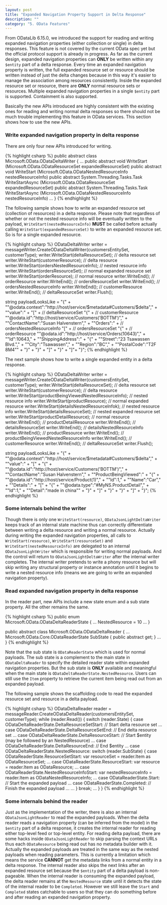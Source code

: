 ```yaml
---
layout: post
title: "Expanded Navigation Property Support in Delta Response"
description: ""
category: "5. OData Features"
---
```


From ODataLib 6.15.0, we introduced the support for reading and writing expanded navigation properties (either collection or single) in delta responses. This feature is not covered by the current OData spec yet but the official protocol support is already in progress. As far as the current design, expanded navigation properties can **ONLY** be written within any `$entity` part of a delta response. Every time an expanded navigation property is written, the full expanded resource set or resource should be written instead of just the delta changes because in this way it's easier to manage the association among resources consistently. Inside the expanded resource set or resource, there are **ONLY** normal resource sets or resources. Multiple expanded navigation properties in a single `$entity` part is supported. Containment is also supported.

Basically the new APIs introduced are highly consistent with the existing ones for reading and writing normal delta responses so there should not be much trouble implementing this feature in OData services. This section shows how to use the new APIs.

### Write expanded navigation property in delta response
There are only four new APIs introduced for writing.

{% highlight csharp %}
public abstract class Microsoft.OData.ODataDeltaWriter
{
    ...
    public abstract void WriteStart (Microsoft.OData.ODataResourceSet expandedResourceSet)
    public abstract void WriteStart (Microsoft.OData.ODataNestedResourceInfo nestedResourceInfo) 
    public abstract System.Threading.Tasks.Task WriteStartAsync (Microsoft.OData.ODataResourceSet expandedResourceSet)
    public abstract System.Threading.Tasks.Task WriteStartAsync (Microsoft.OData.ODataNestedResourceInfo nestedResourceInfo)
    ...
}
{% endhighlight %}

The following sample shows how to write an expanded resource set (collection of resources) in a delta response. Please note that regardless of whether or not the nested resource info will be eventually written to the payload, `WriteStart(nestedResourceInfo)` **MUST** be called before actually calling `WriteStart(expandedResourceSet)` to write an expanded resource set. So is for a single expanded resource.

{% highlight csharp %}
ODataDeltaWriter writer = messageWriter.CreateODataDeltaWriter(customersEntitySet, customerType);
writer.WriteStart(deltaResourceSet);               // delta resource set
writer.WriteStart(customerResource);           // delta resource
writer.WriteStart(ordersNestedResourceInfo);    // nested resource info
writer.WriteStart(ordersResourceSet);              // normal expanded resource set
writer.WriteStart(orderResource);              // normal resource
writer.WriteEnd();  // orderResource
writer.WriteEnd(); // ordersResourceSet
writer.WriteEnd(); // ordersNestedResourceInfo
writer.WriteEnd(); // customerResource
writer.WriteEnd(); // deltaResourceSet
writer.Flush();

string payloadLooksLike =
    "{" +
        "\"@odata.context\":\"http://host/service/$metadata#Customers/$delta\"," +
        "\"value\":" +
        "[" + // deltaResourceSet
            "{" + // customerResource
                "\"@odata.id\":\"http://host/service/Customers('BOTTM')\"," +
                "\"ContactName\":\"Susan Halvenstern\"," +
                "\"Orders\":" + // ordersNestedResourceInfo
                "[" + // ordersResourceSet
                    "{" + // orderResource
                        "\"@odata.id\":\"http://host/service/Orders(10643)\"," +
                        "\"Id\":10643," +
                        "\"ShippingAddress\":" +
                        "{" +
                            "\"Street\":\"23 Tsawassen Blvd.\"," +
                            "\"City\":\"Tsawassen\"," +
                            "\"Region\":\"BC\"," +
                            "\"PostalCode\":\"T2F 8M4\"" +
                        "}" +
                    "}" +
                "]" +
            "}" +
        "]"+
    "}";
{% endhighlight %}

The next sample shows how to write a single expanded entity in a delta response.

{% highlight csharp %}
ODataDeltaWriter writer = messageWriter.CreateODataDeltaWriter(customersEntitySet, customerType);
writer.WriteStart(deltaResourceSet);                           // delta resource set
writer.WriteStart(customerResource);                       // delta resource
writer.WriteStart(productBeingViewedNestedResourceInfo);    // nested resource info
writer.WriteStart(productResource);                        // normal expanded resource
writer.WriteStart(detailsNestedResourceInfok);               // nested resource info
writer.WriteStart(detailsResourceSet);                         // nested expanded resource set
writer.WriteStart(productDetailResource);                  // normal resource
writer.WriteEnd(); // productDetailResource
writer.WriteEnd(); // detailsResourceSet
writer.WriteEnd(); // detailsNestedResourceInfo
writer.WriteEnd(); // productResource
writer.WriteEnd(); // productBeingViewedNestedResourceInfo
writer.WriteEnd(); // customerResource
writer.WriteEnd(); // deltaResourceSet
writer.Flush();

string payloadLooksLike =
    "{" +
        "\"@odata.context\":\"http://host/service/$metadata#Customers/$delta\"," +
        "\"value\":" +
        "[" +
            "{" +
                "\"@odata.id\":\"http://host/service/Customers('BOTTM')\"," +
                "\"ContactName\":\"Susan Halvenstern\"," +
                "\"ProductBeingViewed\":" +
                "{" +
                    "\"@odata.id\":\"http://host/service/Product(1)\"," +
                    "\"Id\":1," +
                    "\"Name\":\"Car\"," +
                    "\"Details\":" +
                    "[" +
                        "{" +
                            "\"@odata.type\":\"#MyNS.ProductDetail\"," +
                            "\"Id\":1," +
                            "\"Detail\":\"made in china\"" +
                        "}" +
                    "]" +
                "}" +
            "}" +
        "]" +
    "}";
{% endhighlight %}

### Some internals behind the writer
Though there is only one `WriteStart(resource)`, `ODataJsonLightDeltaWriter` keeps track of an internal state machine thus can correctly differentiate between writing a delta resource and writing a normal resource. Actually during writing the expanded navigation properties, all calls to `WriteStart(resource)`, `WriteStart(resourceSet)` and `WriteStart(nestedResourceInfo)` are delegated to an internal `ODataJsonLightWriter` which is responsible for writing normal payloads. And the control will return to `ODataJsonLightDeltaWriter` after the internal writer completes. The internal writer pretends to write a phony resource but will skip writing any structural property or instance annotation until it begins to write a nested resource info (means we are going to write an expanded navigation property).

### Read expanded navigation property in delta response
In the reader part, new APIs include a new state enum and a sub state property. All the other remains the same.

{% highlight csharp %}
public enum Microsoft.OData.ODataDeltaReaderState
{
    ...
    NestedResource = 10
    ...
}

public abstract class Microsoft.OData.ODataDeltaReader
{
    ...
    Microsoft.OData.Core.ODataReaderState SubState  { public abstract get; }
    ...
}
{% endhighlight %}

Note that the sub state is `ODataReaderState` which is used for normal payloads. The sub state is a complement to the main state in `ODataDeltaReader` to specify the detailed reader state within expanded navigation properties. But the sub state is **ONLY** available and meaningful when the main state is `ODataDeltaReaderState.NestedResource`. Users can still use the `Item` property to retrieve the current item being read out from an expanded payload.

The following sample shows the scaffolding code to read the expanded resource set and resource in a delta payload.

{% highlight csharp %}
ODataDeltaReader reader = messageReader.CreateODataDeltaReader(customersEntitySet, customerType);
while (reader.Read())
{
    switch (reader.State)
    {
        case ODataDeltaReaderState.DeltaResourceSetStart:
            // Start delta resource set
            ...
        case ODataDeltaReaderState.DeltaResourceSetEnd:
            // End delta resource set
            ...
        case ODataDeltaReaderState.DeltaResourceStart:
            // Start $entity (may be followed by an NestedResource)
            ...
        case ODataDeltaReaderState.DeltaResourceEnd:
            // End $entity
            ...
        case ODataDeltaReaderState.NestedResource:
            switch (reader.SubState)
            {
                case ODataReaderState.ResourceSetStart:
                    var resourceSet = reader.Item as ODataResourceSet;
                    ...
                case ODataReaderState.ResourceStart:
                    var resource = reader.Item as ODataResource;
                    ...
                case ODataReaderState.NestedResourceInfoStart:
                    var nestedResourceInfo = reader.Item as ODataNestedResourceInfo;
                    ...
                case ODataReaderState.Start:
                    // Start the expanded payload
                    ...
                case ODataReaderState.Completed:
                    // Finish the expanded payload
                    ...
                ...
            }
            break;
        ...
    }
}
{% endhighlight %}

### Some internals behind the reader
Just as the implementation of the writer, there is also an internal `ODataJsonLightReader` to read the expanded payloads. When the delta reader reads a navigation property (can be inferred from the model) in the `$entity` part of a delta response, it creates the internal reader for reading either top-level feed or top-level entity. For reading delta payload, there are some hacks inside `ODataJsonLightReader` to skip parsing the context URLs thus each `ODataResource` being read out has no metadata builder with it. Actually the expanded payloads are treated in the same way as the nested payloads when reading parameters. This is currently a limitation which means the service **CANNOT** get the metadata links from a normal entity in a delta response. The internal reader also skips the next links after an expanded resource set because the `$entity` part of a delta payload is non-pageable. When the internal reader is consuming the expanded payload, the delta reader remains at the `NestedResource` state until it detects the state of the internal reader to be `Completed`. However we still leave the `Start` and `Completed` states catchable to users so that they can do something before and after reading an expanded navigation property.
